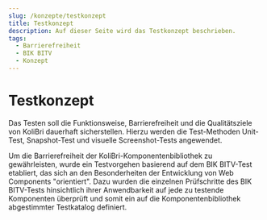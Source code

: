 ```yaml
---
slug: /konzepte/testkonzept
title: Testkonzept
description: Auf dieser Seite wird das Testkonzept beschrieben.
tags:
  - Barrierefreiheit
  - BIK BITV
  - Konzept
---
```


# Testkonzept


Das Testen soll die Funktionsweise, Barrierefreiheit und die Qualitätsziele von KoliBri dauerhaft sicherstellen. 
Hierzu werden die Test-Methoden Unit-Test, Snapshot-Test und visuelle Screenshot-Tests angewendet.

Um die Barrierefreiheit der KoliBri-Komponentenbibliothek zu gewährleisten, wurde ein Testvorgehen basierend auf 
dem BIK BITV-Test etabliert, das sich an den Besonderheiten der Entwicklung von Web Components "orientiert". Dazu wurden
die einzelnen Prüfschritte des BIK BITV-Tests hinsichtlich ihrer Anwendbarkeit auf jede zu testende Komponenten überprüft
und somit ein auf die Komponentenbibliothek abgestimmter Testkatalog definiert.
